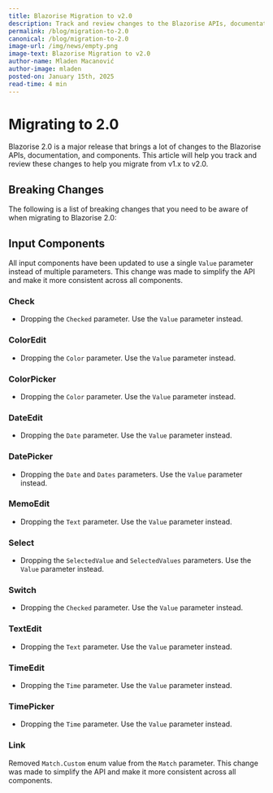 ```yaml
---
title: Blazorise Migration to v2.0
description: Track and review changes to the Blazorise APIs, documentation, and components to help you migrate from v1.x to v2.0.
permalink: /blog/migration-to-2.0
canonical: /blog/migration-to-2.0
image-url: /img/news/empty.png
image-text: Blazorise Migration to v2.0
author-name: Mladen Macanović
author-image: mladen
posted-on: January 15th, 2025
read-time: 4 min
---
```


# Migrating to 2.0

Blazorise 2.0 is a major release that brings a lot of changes to the Blazorise APIs, documentation, and components. This article will help you track and review these changes to help you migrate from v1.x to v2.0.

## Breaking Changes

The following is a list of breaking changes that you need to be aware of when migrating to Blazorise 2.0:

## Input Components

All input components have been updated to use a single `Value` parameter instead of multiple parameters. This change was made to simplify the API and make it more consistent across all components.

### Check

- Dropping the `Checked` parameter. Use the `Value` parameter instead.

### ColorEdit

- Dropping the `Color` parameter. Use the `Value` parameter instead.

### ColorPicker

- Dropping the `Color` parameter. Use the `Value` parameter instead.

### DateEdit

- Dropping the `Date` parameter. Use the `Value` parameter instead.

### DatePicker

- Dropping the `Date` and `Dates` parameters. Use the `Value` parameter instead.

### MemoEdit

- Dropping the `Text` parameter. Use the `Value` parameter instead.

### Select

- Dropping the `SelectedValue` and `SelectedValues` parameters. Use the `Value` parameter instead.

### Switch

- Dropping the `Checked` parameter. Use the `Value` parameter instead.

### TextEdit

- Dropping the `Text` parameter. Use the `Value` parameter instead.

### TimeEdit

- Dropping the `Time` parameter. Use the `Value` parameter instead.

### TimePicker

- Dropping the `Time` parameter. Use the `Value` parameter instead.

### Link

Removed `Match.Custom` enum value from the `Match` parameter. This change was made to simplify the API and make it more consistent across all components.
